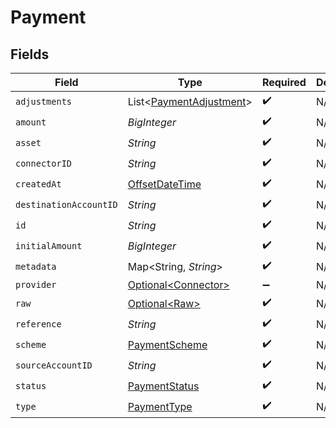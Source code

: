# Payment


## Fields

| Field                                                                                     | Type                                                                                      | Required                                                                                  | Description                                                                               | Example                                                                                   |
| ----------------------------------------------------------------------------------------- | ----------------------------------------------------------------------------------------- | ----------------------------------------------------------------------------------------- | ----------------------------------------------------------------------------------------- | ----------------------------------------------------------------------------------------- |
| `adjustments`                                                                             | List\<[PaymentAdjustment](../../models/shared/PaymentAdjustment.md)>                      | :heavy_check_mark:                                                                        | N/A                                                                                       |                                                                                           |
| `amount`                                                                                  | *BigInteger*                                                                              | :heavy_check_mark:                                                                        | N/A                                                                                       | 100                                                                                       |
| `asset`                                                                                   | *String*                                                                                  | :heavy_check_mark:                                                                        | N/A                                                                                       | USD                                                                                       |
| `connectorID`                                                                             | *String*                                                                                  | :heavy_check_mark:                                                                        | N/A                                                                                       |                                                                                           |
| `createdAt`                                                                               | [OffsetDateTime](https://docs.oracle.com/javase/8/docs/api/java/time/OffsetDateTime.html) | :heavy_check_mark:                                                                        | N/A                                                                                       |                                                                                           |
| `destinationAccountID`                                                                    | *String*                                                                                  | :heavy_check_mark:                                                                        | N/A                                                                                       |                                                                                           |
| `id`                                                                                      | *String*                                                                                  | :heavy_check_mark:                                                                        | N/A                                                                                       | XXX                                                                                       |
| `initialAmount`                                                                           | *BigInteger*                                                                              | :heavy_check_mark:                                                                        | N/A                                                                                       | 100                                                                                       |
| `metadata`                                                                                | Map\<String, *String*>                                                                    | :heavy_check_mark:                                                                        | N/A                                                                                       |                                                                                           |
| `provider`                                                                                | [Optional\<Connector>](../../models/shared/Connector.md)                                  | :heavy_minus_sign:                                                                        | N/A                                                                                       |                                                                                           |
| `raw`                                                                                     | [Optional\<Raw>](../../models/shared/Raw.md)                                              | :heavy_check_mark:                                                                        | N/A                                                                                       |                                                                                           |
| `reference`                                                                               | *String*                                                                                  | :heavy_check_mark:                                                                        | N/A                                                                                       |                                                                                           |
| `scheme`                                                                                  | [PaymentScheme](../../models/shared/PaymentScheme.md)                                     | :heavy_check_mark:                                                                        | N/A                                                                                       |                                                                                           |
| `sourceAccountID`                                                                         | *String*                                                                                  | :heavy_check_mark:                                                                        | N/A                                                                                       |                                                                                           |
| `status`                                                                                  | [PaymentStatus](../../models/shared/PaymentStatus.md)                                     | :heavy_check_mark:                                                                        | N/A                                                                                       |                                                                                           |
| `type`                                                                                    | [PaymentType](../../models/shared/PaymentType.md)                                         | :heavy_check_mark:                                                                        | N/A                                                                                       |                                                                                           |